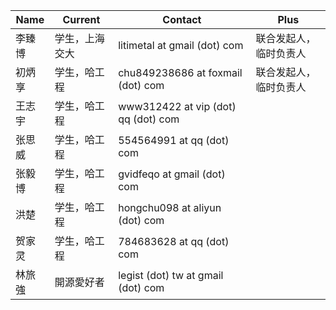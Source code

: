 |Name | Current | Contact |Plus|
|--------|----------|----------|-------|
|李臻博| 学生，上海交大|litimetal at gmail (dot) com|联合发起人，临时负责人
|初炳享| 学生，哈工程|chu849238686 at foxmail (dot) com|联合发起人，临时负责人
|王志宇| 学生，哈工程|www312422 at vip (dot) qq (dot) com|
|张思威| 学生，哈工程|554564991 at qq (dot) com|
|张毅博| 学生，哈工程|gvidfeqo at gmail (dot) com|
|洪楚| 学生，哈工程|hongchu098 at aliyun (dot) com|
|贺家灵| 学生，哈工程|784683628 at qq (dot) com|
|林旅強| 開源愛好者|legist (dot) tw at gmail (dot) com|